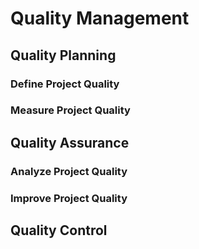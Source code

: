 # Quality Management

## Quality Planning

### Define Project Quality

### Measure Project Quality

## Quality Assurance

### Analyze Project Quality

### Improve Project Quality

## Quality Control
